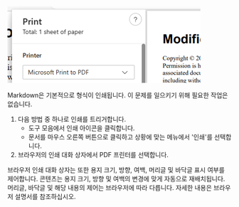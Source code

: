 ![](./print-pdf.png)

Markdown은 기본적으로 형식이 인쇄됩니다. 이 문제를 일으키기 위해 필요한 작업은 없습니다. 

1. 다음 방법 중 하나로 인쇄를 트리거합니다.
	- 도구 모음에서 인쇄 아이콘을 클릭합니다.
	- 문서를 마우스 오른쪽 버튼으로 클릭하고 상황에 맞는 메뉴에서 '인쇄'를 선택합니다.
2. 브라우저의 인쇄 대화 상자에서 PDF 프린터를 선택합니다. 

브라우저 인쇄 대화 상자는 또한 용지 크기, 방향, 여백, 머리글 및 바닥글 표시 여부를 제어합니다. 콘텐츠는 용지 크기, 방향 및 여백의 변경에 맞게 자동으로 재배치됩니다. 머리글, 바닥글 및 해당 내용의 제어는 브라우저에 따라 다릅니다. 자세한 내용은 브라우저 설명서를 참조하십시오.